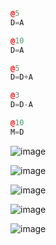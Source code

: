 ``` c++
@5
D=A 

@10
D=A 

@5
D=D+A 

@3
D=D-A 

@10
M=D 
```

![image](https://github.com/user-attachments/assets/0ad61806-6f2d-4649-ae03-14afa845796f)

![image](https://github.com/user-attachments/assets/42f51a53-5228-4f1c-aad9-5d116c9ed970)

![image](https://github.com/user-attachments/assets/aedb2d21-74c1-4cec-a245-0377d7f79f43)

![image](https://github.com/user-attachments/assets/c1aa8b98-6ac9-43b2-8283-5938838ac01c)

![image](https://github.com/user-attachments/assets/aebcc901-fc7a-4887-8c0d-c2f8a6c74d00)
